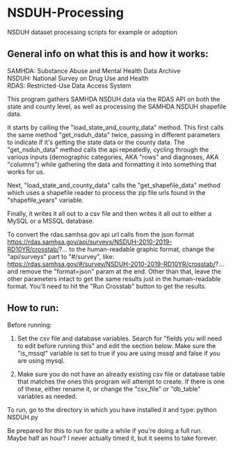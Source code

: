# NSDUH-Processing
NSDUH dataset processing scripts for example or adoption

## General info on what this is and how it works:

SAMHDA: Substance Abuse and Mental Health Data Archive <br> 
NSDUH: National Survey on Drug Use and Health <br>
RDAS: Restricted-Use Data Access System <br>  

This program gathers SAMHDA NSDUH data via the RDAS API on both the state and 
county level, as well as processing the SAMHDA NSDUH shapefile data. 

It starts by calling the "load_state_and_county_data" method.  This first calls
the same method "get_nsduh_data" twice, passing in different parameters to 
indicate if it's getting the state data or the county data.  The 
"get_nsduh_data" method calls the api repeatedly, cycling through the various 
inputs (demographic categories, AKA "rows" and diagnoses, AKA "columns") while 
gathering the data and formatting it into something that works for us. 

Next, "load_state_and_county_data" calls the "get_shapefile_data" method which 
uses a shapefile reader to process the zip file urls found in the 
"shapefile_years" variable.  

Finally, it writes it all out to a csv file and then writes it all out to either 
a MySQL or a MSSQL database.  

To convert the rdas.samhsa.gov api url calls from the json format 
https://rdas.samhsa.gov/api/surveys/NSDUH-2010-2019-RD10YR/crosstab/?...
to the human-readable graphic format, change the "api/surveys" part to "#/survey", like:
https://rdas.samhsa.gov/#/survey/NSDUH-2010-2019-RD10YR/crosstab/?...
and remove the "format=json" param at the end. Other than that, leave the other 
parameters intact to get the same results just in the human-readable format.
You'll need to hit the "Run Crosstab" button to get the results.


## How to run:

Before running:
1. Set the csv file and database variables.  Search for "fields you will need
to edit before running this" and edit the section below.  Make sure the 
"is_mssql" variable is set to true if you are using  mssql and false if you 
are using mysql.

2. Make sure you do not have an already existing csv file or database table
that matches the ones this program will attempt to create.  If there is one 
of these, either rename it, or change the "csv_file" or "db_table" variables 
as needed.

To run, go to the directory in which you have installed it and type:
python NSDUH.py

Be prepared for this to run for quite a while if you're doing a full run.  
Maybe half an hour?  I never actually timed it, but it seems to take forever.
